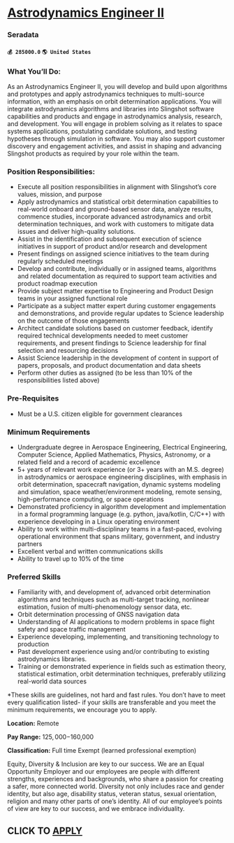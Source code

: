 # [Astrodynamics Engineer II](https://www.remotewlb.com/apply/astrodynamics-engineer-ii)  
### Seradata  
#### `💰 285000.0` `🌎 United States`  

### **What You’ll Do:**

As an Astrodynamics Engineer II, you will develop and build upon algorithms and prototypes and apply astrodynamics techniques to multi-source information, with an emphasis on orbit determination applications. You will integrate astrodynamics algorithms and libraries into Slingshot software capabilities and products and engage in astrodynamics analysis, research, and development. You will engage in problem solving as it relates to space systems applications, postulating candidate solutions, and testing hypotheses through simulation in software. You may also support customer discovery and engagement activities, and assist in shaping and advancing Slingshot products as required by your role within the team.

### Position Responsibilities:

  * Execute all position responsibilities in alignment with Slingshot’s core values, mission, and purpose
  * Apply astrodynamics and statistical orbit determination capabilities to real-world onboard and ground-based sensor data, analyze results, commence studies, incorporate advanced astrodynamics and orbit determination techniques, and work with customers to mitigate data issues and deliver high-quality solutions.
  * Assist in the identification and subsequent execution of science initiatives in support of product and/or research and development
  * Present findings on assigned science initiatives to the team during regularly scheduled meetings
  * Develop and contribute, individually or in assigned teams, algorithms and related documentation as required to support team activities and product roadmap execution
  * Provide subject matter expertise to Engineering and Product Design teams in your assigned functional role
  * Participate as a subject matter expert during customer engagements and demonstrations, and provide regular updates to Science leadership on the outcome of those engagements
  * Architect candidate solutions based on customer feedback, identify required technical developments needed to meet customer requirements, and present findings to Science leadership for final selection and resourcing decisions
  * Assist Science leadership in the development of content in support of papers, proposals, and product documentation and data sheets
  * Perform other duties as assigned (to be less than 10% of the responsibilities listed above)

### **Pre-Requisites**

  * Must be a U.S. citizen eligible for government clearances

###  **Minimum Requirements**

  * Undergraduate degree in Aerospace Engineering, Electrical Engineering, Computer Science, Applied Mathematics, Physics, Astronomy, or a related field and a record of academic excellence
  * 5+ years of relevant work experience (or 3+ years with an M.S. degree) in astrodynamics or aerospace engineering disciplines, with emphasis in orbit determination, spacecraft navigation, dynamic systems modeling and simulation, space weather/environment modeling, remote sensing, high-performance computing, or space operations
  * Demonstrated proficiency in algorithm development and implementation in a formal programming language (e.g. python, java/kotlin, C/C++) with experience developing in a Linux operating environment
  * Ability to work within multi-disciplinary teams in a fast-paced, evolving operational environment that spans military, government, and industry partners
  * Excellent verbal and written communications skills
  * Ability to travel up to 10% of the time

### **Preferred Skills**

  * Familiarity with, and development of, advanced orbit determination algorithms and techniques such as multi-target tracking, nonlinear estimation, fusion of multi-phenomenology sensor data, etc.
  * Orbit determination processing of GNSS navigation data
  * Understanding of AI applications to modern problems in space flight safety and space traffic management
  * Experience developing, implementing, and transitioning technology to production
  * Past development experience using and/or contributing to existing astrodynamics libraries.
  * Training or demonstrated experience in fields such as estimation theory, statistical estimation, orbit determination techniques, preferably utilizing real-world data sources

*These skills are guidelines, not hard and fast rules. You don’t have to meet every qualification listed- if your skills are transferable and you meet the minimum requirements, we encourage you to apply. 

**Location:** Remote

 **Pay Range:** $125,000-$160,000

 **Classification:** Full time Exempt (learned professional exemption)

Equity, Diversity & Inclusion are key to our success. We are an Equal Opportunity Employer and our employees are people with different strengths, experiences and backgrounds, who share a passion for creating a safer, more connected world. Diversity not only includes race and gender identity, but also age, disability status, veteran status, sexual orientation, religion and many other parts of one’s identity. All of our employee’s points of view are key to our success, and we embrace individuality.

  
## CLICK TO [APPLY](https://www.remotewlb.com/apply/astrodynamics-engineer-ii)


